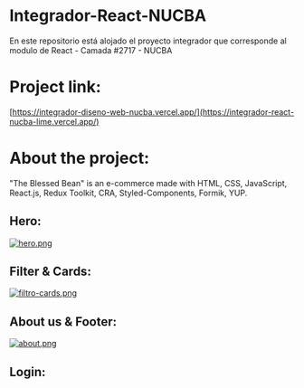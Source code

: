 # Integrador-React-NUCBA
En este repositorio está alojado el proyecto integrador que corresponde al modulo de React - Camada #2717 - NUCBA

# Project link: 
[https://integrador-diseno-web-nucba.vercel.app/](https://integrador-react-nucba-lime.vercel.app/)
# About the project: 
"The Blessed Bean" is an e-commerce made with HTML, CSS, JavaScript, React.js, Redux Toolkit, CRA, Styled-Components, Formik, YUP.

## Hero:

[![hero.png](https://i.postimg.cc/Cx9mR1W8/hero.png)](https://postimg.cc/zySnMJDD)

## Filter & Cards:

 [![filtro-cards.png](https://i.postimg.cc/Vv7FmLqd/filtro-cards.png)](https://postimg.cc/zHghkNPr)

## About us & Footer:

[![about.png](https://i.postimg.cc/vBhrtHS3/about.png)](https://postimg.cc/JDyH1m8k)

## Login: 

